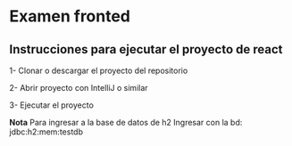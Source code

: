 # Examen fronted

## Instrucciones para ejecutar el proyecto de react

1- Clonar o descargar el proyecto del repositorio

2- Abrir proyecto con IntelliJ o similar

3- Ejecutar el proyecto

**Nota**
Para ingresar a la base de datos de h2
Ingresar con la bd: jdbc:h2:mem:testdb





